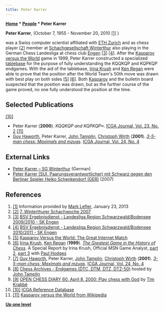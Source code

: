 ```yaml
---
title: Peter Karrer
---
```

**[Home](Home "Home") \* [People](People "People") \* Peter Karrer**


**Peter Karrer**, (October 7, 1955 - November 20, 2010 <a id="cite-note-1" href="#cite-ref-1">[1]</a> )  

was a Swiss computer scientist affiliated with [ETH Zurich](ETH_Zurich "ETH Zurich") and as chess player <a id="cite-note-2" href="#cite-ref-2">[2]</a> member at [Schachgesellschaft Winterthur](https://de.wikipedia.org/wiki/Schachgesellschaft_Winterthur) also playing in the German Chess Landesliga at chess club [Engen](https://en.wikipedia.org/wiki/Engen,_Germany) <a id="cite-note-3" href="#cite-ref-3">[3]</a> <a id="cite-note-4" href="#cite-ref-4">[4]</a>. 
After the [Kasparov versus the World](https://en.wikipedia.org/wiki/Kasparov_versus_the_World) game in 1999, Peter Karrer constructed a specialized [tablebase](Endgame_Tablebases "Endgame Tablebases") for the purpose of fully understanding the KQQKQP and KQPKQP endgames. With the aid of the tablebase, [Irina Krush](https://en.wikipedia.org/wiki/Irina_Krush) and [Ken Regan](Kenneth_W._Regan "Kenneth W. Regan") were able to prove that the position after the World Team's 50th move was drawn with best play on both sides <a id="cite-note-5" href="#cite-ref-5">[5]</a> <a id="cite-note-6" href="#cite-ref-6">[6]</a>. Both [Kasparov](Garry_Kasparov "Garry Kasparov") and the bulletin board suspected that the position was drawn, but as the further course of the game proved, no one fully understood the position at the time. 



## Selected Publications


<a id="cite-note-10" href="#cite-ref-10">[10]</a>



* Peter Karrer (**2000**). *KQQKQP and KQPKQP≈*. [ICGA Journal, Vol. 23, No. 2](ICGA_Journal#23_2 "ICGA Journal") <a id="cite-note-11" href="#cite-ref-11">[11]</a>
* [Guy Haworth](Guy_Haworth "Guy Haworth"), Peter Karrer, [John Tamplin](John_Tamplin "John Tamplin"), [Christoph Wirth](Christoph_Wirth "Christoph Wirth") (**2001**). *[3-5-man chess: Maximals and mzugs](http://centaur.reading.ac.uk/4581/)*. [ICGA Journal, Vol. 24, No. 4](ICGA_Journal#24_4 "ICGA Journal")


## External Links


* [Peter Karrer – SG Winterthur](http://www.sgwinterthur.ch/author/peter-karrer/) (German)
* [Peter Karrer (SUI, Paarungsverantwortlicher) mit Schwarz gegen den Berliner Spieler Heiko Schenkendorf (GER)](http://www.svwinterthur.ch/schachwoche07/fotoalbum/photos/view_12.html) (2007)


## References


1. <a id="cite-ref-1" href="#cite-note-1">[1]</a> Information provided by [Mark Lefler](Mark_Lefler "Mark Lefler"), January 23, 2013
2. <a id="cite-ref-2" href="#cite-note-2">[2]</a> [7. Winterthurer Schachwoche 2007](http://www.svwinterthur.ch/schachwoche07/)
3. <a id="cite-ref-3" href="#cite-note-3">[3]</a> [BSV Ergebnisdienst - Landesliga Region Schwarzwald/Bodensee 2009/2010 - SK Engen](http://bsv-ergebnisdienst.de/index.php?p1=0:mm:LL6-09:10B04&saison=09)
4. <a id="cite-ref-4" href="#cite-note-4">[4]</a> [BSV Ergebnisdienst - Landesliga Region Schwarzwald/Bodensee 2010/2011 - SK Engen](http://bsv-ergebnisdienst.de/index.php?p1=0:mm:LL6-10:10B04&saison=10)
5. <a id="cite-ref-5" href="#cite-note-5">[5]</a> [Kasparov Versus the World: The Great Internet Match](http://www.cse.buffalo.edu/~regan/chess/K-W/)
6. <a id="cite-ref-6" href="#cite-note-6">[6]</a> [Irina Krush](https://en.wikipedia.org/wiki/Irina_Krush), [Ken Regan](Kenneth_W._Regan "Kenneth W. Regan") (**1999**). *[The Greatest Game in the History of Chess](http://www.cse.buffalo.edu/~regan/chess/K-W/KHR99i.html)*. A Special Report by Irina Krush, Official MSN Game Analyst, [part 2](http://www.cse.buffalo.edu/~regan/chess/K-W/KHR99ii.html), [part 3](http://www.cse.buffalo.edu/~regan/chess/K-W/Q-ending.html) with [Paul Hodges](http://www.chessgames.com/perl/chessplayer?pid=123710)
7. <a id="cite-ref-7" href="#cite-note-7">[7]</a> [Guy Haworth](Guy_Haworth "Guy Haworth"), Peter Karrer, [John Tamplin](John_Tamplin "John Tamplin"), [Christoph Wirth](Christoph_Wirth "Christoph Wirth") (**2001**). *[3-5-man chess: Maximals and mzugs](http://centaur.reading.ac.uk/4581/)*. [ICGA Journal, Vol. 24, No. 4](ICGA_Journal#24_4 "ICGA Journal")
8. <a id="cite-ref-8" href="#cite-note-8">[8]</a> [Chess Archives - Endgames (DTC, DTM, DTZ, DTZ-50)](http://chess.jaet.org/endings/) hosted by [John Tamplin](John_Tamplin "John Tamplin")
9. <a id="cite-ref-9" href="#cite-note-9">[9]</a> [OPEN CHESS DIARY 60. April 8, 2000: Play chess with God](http://www.xs4all.nl/~timkr/chess2/diary_3.htm) by [Tim Krabbé](https://en.wikipedia.org/wiki/Tim_Krabb%C3%A9)
10. <a id="cite-ref-10" href="#cite-note-10">[10]</a> [ICGA Reference Database](ICGA_Journal#RefDB "ICGA Journal")
11. <a id="cite-ref-11" href="#cite-note-11">[11]</a> [Kasparov versus the World from Wikipedia](https://en.wikipedia.org/wiki/Kasparov_versus_the_World)

**[Up one level](People "People")**







 

